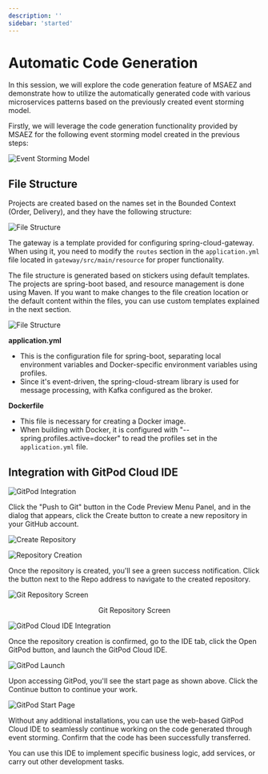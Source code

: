 ```yaml
---
description: ''
sidebar: 'started'
---
```

# Automatic Code Generation

In this session, we will explore the code generation feature of MSAEZ and demonstrate how to utilize the automatically generated code with various microservices patterns based on the previously created event storming model.

Firstly, we will leverage the code generation functionality provided by MSAEZ for the following event storming model created in the previous steps:

![Event Storming Model](../../src/img/code1.png)

## File Structure

Projects are created based on the names set in the Bounded Context (Order, Delivery), and they have the following structure:

![File Structure](../../src/img/code2.png)

The gateway is a template provided for configuring spring-cloud-gateway. When using it, you need to modify the `routes` section in the `application.yml` file located in `gateway/src/main/resource` for proper functionality.

The file structure is generated based on stickers using default templates. The projects are spring-boot based, and resource management is done using Maven. If you want to make changes to the file creation location or the default content within the files, you can use custom templates explained in the next section.

![File Structure](../../src/img/image45.png)

**application.yml**
- This is the configuration file for spring-boot, separating local environment variables and Docker-specific environment variables using profiles.
- Since it's event-driven, the spring-cloud-stream library is used for message processing, with Kafka configured as the broker.

**Dockerfile**
- This file is necessary for creating a Docker image.
- When building with Docker, it is configured with "--spring.profiles.active=docker" to read the profiles set in the `application.yml` file.

## Integration with GitPod Cloud IDE

![GitPod Integration](../../src/img/image46.png)

Click the "Push to Git" button in the Code Preview Menu Panel, and in the dialog that appears, click the Create button to create a new repository in your GitHub account.

![Create Repository](../../src/img/image47.png)

![Repository Creation](../../src/img/image48.png)

Once the repository is created, you'll see a green success notification. Click the button next to the Repo address to navigate to the created repository.

![Git Repository Screen](../../src/img/image49.png)

<p align="center">Git Repository Screen</p>

![GitPod Cloud IDE Integration](../../src/img/image52.png)

Once the repository creation is confirmed, go to the IDE tab, click the Open GitPod button, and launch the GitPod Cloud IDE.

![GitPod Launch](../../src/img/image51.png)

Upon accessing GitPod, you'll see the start page as shown above. Click the Continue button to continue your work.

![GitPod Start Page](../../src/img/image50.png)

Without any additional installations, you can use the web-based GitPod Cloud IDE to seamlessly continue working on the code generated through event storming. Confirm that the code has been successfully transferred.

You can use this IDE to implement specific business logic, add services, or carry out other development tasks.

